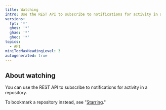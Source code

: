 ```yaml
---
title: Watching
intro: Use the REST API to subscribe to notifications for activity in a repository.
versions:
  fpt: '*'
  ghes: '*'
  ghae: '*'
  ghec: '*'
topics:
  - API
miniTocMaxHeadingLevel: 3
autogenerated: true
---
```


## About watching

You can use the REST API to subscribe to notifications for activity in a repository.

To bookmark a repository instead, see "[Starring](/rest/reference/activity#starring)."


<!-- Content after this section is automatically generated -->

